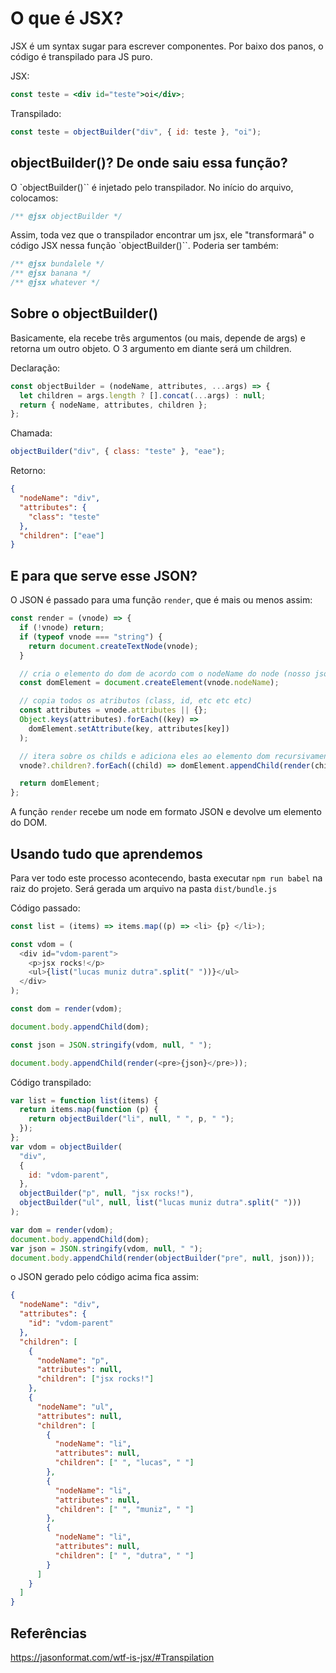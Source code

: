 # O que é JSX?

JSX é um syntax sugar para escrever componentes. Por baixo dos panos, o código é transpilado para JS puro.

JSX:

```jsx
const teste = <div id="teste">oi</div>;
```

Transpilado:

```js
const teste = objectBuilder("div", { id: teste }, "oi");
```

## objectBuilder()? De onde saiu essa função?

O `objectBuilder()`` é injetado pelo transpilador. No início do arquivo, colocamos:

```js
/** @jsx objectBuilder */
```

Assim, toda vez que o transpilador encontrar um jsx, ele "transformará" o código JSX nessa função `objectBuilder()``.
Poderia ser também:

```js
/** @jsx bundalele */
/** @jsx banana */
/** @jsx whatever */
```

## Sobre o objectBuilder()

Basicamente, ela recebe três argumentos (ou mais, depende de args) e retorna um outro objeto.
O 3 argumento em diante será um children.

Declaração:

```js
const objectBuilder = (nodeName, attributes, ...args) => {
  let children = args.length ? [].concat(...args) : null;
  return { nodeName, attributes, children };
};
```

Chamada:

```js
objectBuilder("div", { class: "teste" }, "eae");
```

Retorno:

```json
{
  "nodeName": "div",
  "attributes": {
    "class": "teste"
  },
  "children": ["eae"]
}
```

## E para que serve esse JSON?

O JSON é passado para uma função `render`, que é mais ou menos assim:

```js
const render = (vnode) => {
  if (!vnode) return;
  if (typeof vnode === "string") {
    return document.createTextNode(vnode);
  }

  // cria o elemento do dom de acordo com o nodeName do node (nosso json)
  const domElement = document.createElement(vnode.nodeName);

  // copia todos os atributos (class, id, etc etc etc)
  const attributes = vnode.attributes || {};
  Object.keys(attributes).forEach((key) =>
    domElement.setAttribute(key, attributes[key])
  );

  // itera sobre os childs e adiciona eles ao elemento dom recursivamente
  vnode?.children?.forEach((child) => domElement.appendChild(render(child)));

  return domElement;
};
```

A função `render` recebe um node em formato JSON e devolve um elemento do DOM.

## Usando tudo que aprendemos

Para ver todo este processo acontecendo, basta executar `npm run babel` na raiz do projeto.
Será gerada um arquivo na pasta `dist/bundle.js`

Código passado:

```js
const list = (items) => items.map((p) => <li> {p} </li>);

const vdom = (
  <div id="vdom-parent">
    <p>jsx rocks!</p>
    <ul>{list("lucas muniz dutra".split(" "))}</ul>
  </div>
);

const dom = render(vdom);

document.body.appendChild(dom);

const json = JSON.stringify(vdom, null, " ");

document.body.appendChild(render(<pre>{json}</pre>));
```

Código transpilado:

```js
var list = function list(items) {
  return items.map(function (p) {
    return objectBuilder("li", null, " ", p, " ");
  });
};
var vdom = objectBuilder(
  "div",
  {
    id: "vdom-parent",
  },
  objectBuilder("p", null, "jsx rocks!"),
  objectBuilder("ul", null, list("lucas muniz dutra".split(" ")))
);

var dom = render(vdom);
document.body.appendChild(dom);
var json = JSON.stringify(vdom, null, " ");
document.body.appendChild(render(objectBuilder("pre", null, json)));
```

o JSON gerado pelo código acima fica assim:

```json
{
  "nodeName": "div",
  "attributes": {
    "id": "vdom-parent"
  },
  "children": [
    {
      "nodeName": "p",
      "attributes": null,
      "children": ["jsx rocks!"]
    },
    {
      "nodeName": "ul",
      "attributes": null,
      "children": [
        {
          "nodeName": "li",
          "attributes": null,
          "children": [" ", "lucas", " "]
        },
        {
          "nodeName": "li",
          "attributes": null,
          "children": [" ", "muniz", " "]
        },
        {
          "nodeName": "li",
          "attributes": null,
          "children": [" ", "dutra", " "]
        }
      ]
    }
  ]
}
```

## Referências

https://jasonformat.com/wtf-is-jsx/#Transpilation
